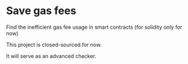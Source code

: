 # Save gas fees

Find the inefficient gas fee usage in smart contracts (for solidity only for now)

This project is closed-sourced for now.

It will serve as an advanced checker.
